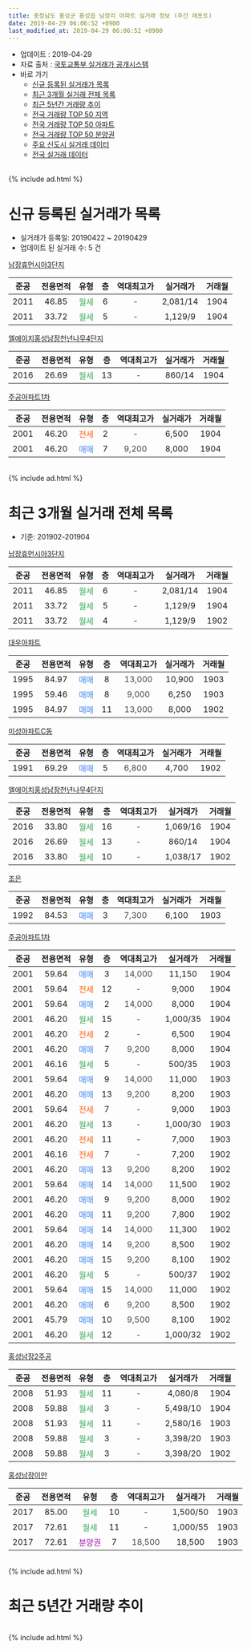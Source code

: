 ```yaml
---
title: 충청남도 홍성군 홍성읍 남장리 아파트 실거래 정보 (주간 레포트)
date: 2019-04-29 06:06:52 +0900
last_modified_at: 2019-04-29 06:06:52 +0900
---
```


* 업데이트 : 2019-04-29
* 자료 출처 : [국토교통부 실거래가 공개시스템](http://rt.molit.go.kr)
* 바로 가기
    * [신규 등록된 실거래가 목록](#신규-등록된-실거래가-목록)
    * [최근 3개월 실거래 전체 목록](#최근-3개월-실거래-전체-목록)
    * [최근 5년간 거래량 추이](#최근-5년간-거래량-추이)
    * [전국 거래량 TOP 50 지역](https://inasie.github.io/apt-trade-info/최근-3개월-전국에서-가장-거래가-많이-발생한-지역)
    * [전국 거래량 TOP 50 아파트](https://inasie.github.io/apt-trade-info/최근-3개월-전국에서-가장-거래가-많이-발생한-아파트)
    * [전국 거래량 TOP 50 분양권](https://inasie.github.io/apt-trade-info/최근-3개월-전국에서-가장-거래가-많이-발생한-분양권)
    * [주요 신도시 실거래 데이터](https://inasie.github.io/apt-trade-info/주요-신도시)
    * [전국 실거래 데이터](https://inasie.github.io/apt-trade-info/전국)
<br>
{% include ad.html %}
<br>

# 신규 등록된 실거래가 목록
* 실거래가 등록일: 20190422 ~ 20190429
* 업데이트 된 실거래 수: 5 건


[남장휴먼시아3단지](https://search.naver.com/search.naver?query=%EC%B6%A9%EC%B2%AD%EB%82%A8%EB%8F%84+%ED%99%8D%EC%84%B1%EA%B5%B0+%ED%99%8D%EC%84%B1%EC%9D%8D+%EB%82%A8%EC%9E%A5%EB%A6%AC+%EB%82%A8%EC%9E%A5%ED%9C%B4%EB%A8%BC%EC%8B%9C%EC%95%843%EB%8B%A8%EC%A7%80)

|준공|전용면적|유형|층|역대최고가|실거래가|거래월|
|:---:|:---:|:---:|:---:|:---:|:---:|:---:|
|2011|46.85|<span style="color:#34a853">월세</span>|6|<span style="color:#444444">-</span>|2,081/14|1904|
|2011|33.72|<span style="color:#34a853">월세</span>|5|<span style="color:#444444">-</span>|1,129/9|1904|

[엘에이치홍성남장천년나무4단지](https://search.naver.com/search.naver?query=%EC%B6%A9%EC%B2%AD%EB%82%A8%EB%8F%84+%ED%99%8D%EC%84%B1%EA%B5%B0+%ED%99%8D%EC%84%B1%EC%9D%8D+%EB%82%A8%EC%9E%A5%EB%A6%AC+%EC%97%98%EC%97%90%EC%9D%B4%EC%B9%98%ED%99%8D%EC%84%B1%EB%82%A8%EC%9E%A5%EC%B2%9C%EB%85%84%EB%82%98%EB%AC%B44%EB%8B%A8%EC%A7%80)

|준공|전용면적|유형|층|역대최고가|실거래가|거래월|
|:---:|:---:|:---:|:---:|:---:|:---:|:---:|
|2016|26.69|<span style="color:#34a853">월세</span>|13|<span style="color:#444444">-</span>|860/14|1904|

[주공아파트1차](https://search.naver.com/search.naver?query=%EC%B6%A9%EC%B2%AD%EB%82%A8%EB%8F%84+%ED%99%8D%EC%84%B1%EA%B5%B0+%ED%99%8D%EC%84%B1%EC%9D%8D+%EB%82%A8%EC%9E%A5%EB%A6%AC+%EC%A3%BC%EA%B3%B5%EC%95%84%ED%8C%8C%ED%8A%B81%EC%B0%A8)

|준공|전용면적|유형|층|역대최고가|실거래가|거래월|
|:---:|:---:|:---:|:---:|:---:|:---:|:---:|
|2001|46.20|<span style="color:#ff5a00">전세</span>|2|<span style="color:#444444">-</span>|6,500|1904|
|2001|46.20|<span style="color:#4285f3">매매</span>|7|<span style="color:#444444">9,200</span>|8,000|1904|


<br>
{% include ad.html %}
<br>

# 최근 3개월 실거래 전체 목록
* 기준: 201902-201904


[남장휴먼시아3단지](https://search.naver.com/search.naver?query=%EC%B6%A9%EC%B2%AD%EB%82%A8%EB%8F%84+%ED%99%8D%EC%84%B1%EA%B5%B0+%ED%99%8D%EC%84%B1%EC%9D%8D+%EB%82%A8%EC%9E%A5%EB%A6%AC+%EB%82%A8%EC%9E%A5%ED%9C%B4%EB%A8%BC%EC%8B%9C%EC%95%843%EB%8B%A8%EC%A7%80)

|준공|전용면적|유형|층|역대최고가|실거래가|거래월|
|:---:|:---:|:---:|:---:|:---:|:---:|:---:|
|2011|46.85|<span style="color:#34a853">월세</span>|6|<span style="color:#444444">-</span>|2,081/14|1904|
|2011|33.72|<span style="color:#34a853">월세</span>|5|<span style="color:#444444">-</span>|1,129/9|1904|
|2011|33.72|<span style="color:#34a853">월세</span>|4|<span style="color:#444444">-</span>|1,129/9|1902|

[대우아파트](https://search.naver.com/search.naver?query=%EC%B6%A9%EC%B2%AD%EB%82%A8%EB%8F%84+%ED%99%8D%EC%84%B1%EA%B5%B0+%ED%99%8D%EC%84%B1%EC%9D%8D+%EB%82%A8%EC%9E%A5%EB%A6%AC+%EB%8C%80%EC%9A%B0%EC%95%84%ED%8C%8C%ED%8A%B8)

|준공|전용면적|유형|층|역대최고가|실거래가|거래월|
|:---:|:---:|:---:|:---:|:---:|:---:|:---:|
|1995|84.97|<span style="color:#4285f3">매매</span>|8|<span style="color:#444444">13,000</span>|10,900|1903|
|1995|59.46|<span style="color:#4285f3">매매</span>|8|<span style="color:#444444">9,000</span>|6,250|1903|
|1995|84.97|<span style="color:#4285f3">매매</span>|11|<span style="color:#444444">13,000</span>|8,000|1902|

[미성아파트C동](https://search.naver.com/search.naver?query=%EC%B6%A9%EC%B2%AD%EB%82%A8%EB%8F%84+%ED%99%8D%EC%84%B1%EA%B5%B0+%ED%99%8D%EC%84%B1%EC%9D%8D+%EB%82%A8%EC%9E%A5%EB%A6%AC+%EB%AF%B8%EC%84%B1%EC%95%84%ED%8C%8C%ED%8A%B8C%EB%8F%99)

|준공|전용면적|유형|층|역대최고가|실거래가|거래월|
|:---:|:---:|:---:|:---:|:---:|:---:|:---:|
|1991|69.29|<span style="color:#4285f3">매매</span>|5|<span style="color:#444444">6,800</span>|4,700|1902|

[엘에이치홍성남장천년나무4단지](https://search.naver.com/search.naver?query=%EC%B6%A9%EC%B2%AD%EB%82%A8%EB%8F%84+%ED%99%8D%EC%84%B1%EA%B5%B0+%ED%99%8D%EC%84%B1%EC%9D%8D+%EB%82%A8%EC%9E%A5%EB%A6%AC+%EC%97%98%EC%97%90%EC%9D%B4%EC%B9%98%ED%99%8D%EC%84%B1%EB%82%A8%EC%9E%A5%EC%B2%9C%EB%85%84%EB%82%98%EB%AC%B44%EB%8B%A8%EC%A7%80)

|준공|전용면적|유형|층|역대최고가|실거래가|거래월|
|:---:|:---:|:---:|:---:|:---:|:---:|:---:|
|2016|33.80|<span style="color:#34a853">월세</span>|16|<span style="color:#444444">-</span>|1,069/16|1904|
|2016|26.69|<span style="color:#34a853">월세</span>|13|<span style="color:#444444">-</span>|860/14|1904|
|2016|33.80|<span style="color:#34a853">월세</span>|10|<span style="color:#444444">-</span>|1,038/17|1902|

[조은](https://search.naver.com/search.naver?query=%EC%B6%A9%EC%B2%AD%EB%82%A8%EB%8F%84+%ED%99%8D%EC%84%B1%EA%B5%B0+%ED%99%8D%EC%84%B1%EC%9D%8D+%EB%82%A8%EC%9E%A5%EB%A6%AC+%EC%A1%B0%EC%9D%80)

|준공|전용면적|유형|층|역대최고가|실거래가|거래월|
|:---:|:---:|:---:|:---:|:---:|:---:|:---:|
|1992|84.53|<span style="color:#4285f3">매매</span>|3|<span style="color:#444444">7,300</span>|6,100|1903|

[주공아파트1차](https://search.naver.com/search.naver?query=%EC%B6%A9%EC%B2%AD%EB%82%A8%EB%8F%84+%ED%99%8D%EC%84%B1%EA%B5%B0+%ED%99%8D%EC%84%B1%EC%9D%8D+%EB%82%A8%EC%9E%A5%EB%A6%AC+%EC%A3%BC%EA%B3%B5%EC%95%84%ED%8C%8C%ED%8A%B81%EC%B0%A8)

|준공|전용면적|유형|층|역대최고가|실거래가|거래월|
|:---:|:---:|:---:|:---:|:---:|:---:|:---:|
|2001|59.64|<span style="color:#4285f3">매매</span>|3|<span style="color:#444444">14,000</span>|11,150|1904|
|2001|59.64|<span style="color:#ff5a00">전세</span>|12|<span style="color:#444444">-</span>|9,000|1904|
|2001|59.64|<span style="color:#4285f3">매매</span>|2|<span style="color:#444444">14,000</span>|8,000|1904|
|2001|46.20|<span style="color:#34a853">월세</span>|15|<span style="color:#444444">-</span>|1,000/35|1904|
|2001|46.20|<span style="color:#ff5a00">전세</span>|2|<span style="color:#444444">-</span>|6,500|1904|
|2001|46.20|<span style="color:#4285f3">매매</span>|7|<span style="color:#444444">9,200</span>|8,000|1904|
|2001|46.16|<span style="color:#34a853">월세</span>|5|<span style="color:#444444">-</span>|500/35|1903|
|2001|59.64|<span style="color:#4285f3">매매</span>|9|<span style="color:#444444">14,000</span>|11,000|1903|
|2001|46.20|<span style="color:#4285f3">매매</span>|13|<span style="color:#444444">9,200</span>|8,200|1903|
|2001|59.64|<span style="color:#ff5a00">전세</span>|7|<span style="color:#444444">-</span>|9,000|1903|
|2001|46.20|<span style="color:#34a853">월세</span>|13|<span style="color:#444444">-</span>|1,000/30|1903|
|2001|46.20|<span style="color:#ff5a00">전세</span>|11|<span style="color:#444444">-</span>|7,000|1903|
|2001|46.16|<span style="color:#ff5a00">전세</span>|7|<span style="color:#444444">-</span>|7,200|1902|
|2001|46.20|<span style="color:#4285f3">매매</span>|13|<span style="color:#444444">9,200</span>|8,200|1902|
|2001|59.64|<span style="color:#4285f3">매매</span>|14|<span style="color:#444444">14,000</span>|11,500|1902|
|2001|46.20|<span style="color:#4285f3">매매</span>|9|<span style="color:#444444">9,200</span>|8,000|1902|
|2001|46.20|<span style="color:#4285f3">매매</span>|11|<span style="color:#444444">9,200</span>|7,800|1902|
|2001|59.64|<span style="color:#4285f3">매매</span>|14|<span style="color:#444444">14,000</span>|11,300|1902|
|2001|46.20|<span style="color:#4285f3">매매</span>|14|<span style="color:#444444">9,200</span>|8,500|1902|
|2001|46.20|<span style="color:#4285f3">매매</span>|15|<span style="color:#444444">9,200</span>|8,100|1902|
|2001|46.20|<span style="color:#34a853">월세</span>|5|<span style="color:#444444">-</span>|500/37|1902|
|2001|59.64|<span style="color:#4285f3">매매</span>|15|<span style="color:#444444">14,000</span>|11,000|1902|
|2001|46.20|<span style="color:#4285f3">매매</span>|6|<span style="color:#444444">9,200</span>|8,500|1902|
|2001|45.79|<span style="color:#4285f3">매매</span>|10|<span style="color:#444444">9,500</span>|8,100|1902|
|2001|46.20|<span style="color:#34a853">월세</span>|12|<span style="color:#444444">-</span>|1,000/32|1902|

[홍성남장2주공](https://search.naver.com/search.naver?query=%EC%B6%A9%EC%B2%AD%EB%82%A8%EB%8F%84+%ED%99%8D%EC%84%B1%EA%B5%B0+%ED%99%8D%EC%84%B1%EC%9D%8D+%EB%82%A8%EC%9E%A5%EB%A6%AC+%ED%99%8D%EC%84%B1%EB%82%A8%EC%9E%A52%EC%A3%BC%EA%B3%B5)

|준공|전용면적|유형|층|역대최고가|실거래가|거래월|
|:---:|:---:|:---:|:---:|:---:|:---:|:---:|
|2008|51.93|<span style="color:#34a853">월세</span>|11|<span style="color:#444444">-</span>|4,080/8|1904|
|2008|59.88|<span style="color:#34a853">월세</span>|3|<span style="color:#444444">-</span>|5,498/10|1904|
|2008|51.93|<span style="color:#34a853">월세</span>|11|<span style="color:#444444">-</span>|2,580/16|1903|
|2008|59.88|<span style="color:#34a853">월세</span>|3|<span style="color:#444444">-</span>|3,398/20|1903|
|2008|59.88|<span style="color:#34a853">월세</span>|3|<span style="color:#444444">-</span>|3,398/20|1902|


<script async src="//pagead2.googlesyndication.com/pagead/js/adsbygoogle.js"></script>
<!-- 기본 -->
<ins class="adsbygoogle"
     style="display:block"
     data-ad-client="ca-pub-2446590836940007"
     data-ad-slot="1659523306"
     data-ad-format="auto"
     data-full-width-responsive="true"></ins>
<script>
(adsbygoogle = window.adsbygoogle || []).push({});
</script>


[홍성남장이안](https://search.naver.com/search.naver?query=%EC%B6%A9%EC%B2%AD%EB%82%A8%EB%8F%84+%ED%99%8D%EC%84%B1%EA%B5%B0+%ED%99%8D%EC%84%B1%EC%9D%8D+%EB%82%A8%EC%9E%A5%EB%A6%AC+%ED%99%8D%EC%84%B1%EB%82%A8%EC%9E%A5%EC%9D%B4%EC%95%88)

|준공|전용면적|유형|층|역대최고가|실거래가|거래월|
|:---:|:---:|:---:|:---:|:---:|:---:|:---:|
|2017|85.00|<span style="color:#34a853">월세</span>|10|<span style="color:#444444">-</span>|1,500/50|1903|
|2017|72.61|<span style="color:#34a853">월세</span>|11|<span style="color:#444444">-</span>|1,000/55|1903|
|2017|72.61|<span style="color:#9C11A5">분양권</span>|7|<span style="color:#444444">18,500</span>|18,500|1903|


<br>
{% include ad.html %}
<br>

# 최근 5년간 거래량 추이


<div style="width:100%;">
    <canvas id="deal_progress" height="200"></canvas>
</div>

<script>
new Chart(document.getElementById("deal_progress"), {
    type: 'line',
    data: {
        labels: ['201404','201405','201406','201407','201408','201409','201410','201411','201412','201501','201502','201503','201504','201505','201506','201507','201508','201509','201510','201511','201512','201601','201602','201603','201604','201605','201606','201607','201608','201609','201610','201611','201612','201701','201702','201703','201704','201705','201706','201707','201708','201709','201710','201711','201712','201801','201802','201803','201804','201805','201806','201807','201808','201809','201810','201811','201812','201901','201902','201903','201904'],
        datasets: [{
            label: '매매',
            pointRadius: 1,
            data: [4, 5, 2, 2, 8, 9, 4, 4, 6, 9, 5, 19, 11, 12, 11, 10, 15, 14, 9, 8, 10, 14, 8, 13, 12, 10, 9, 9, 9, 8, 9, 14, 8, 7, 13, 10, 8, 12, 12, 11, 7, 14, 10, 9, 3, 10, 3, 15, 8, 8, 5, 6, 8, 14, 11, 7, 9, 3, 12, 6, 3],
            borderColor: "rgba(255, 201, 14, 1)",
            backgroundColor: "rgba(255, 201, 14, 0.5)",
            fill: false,
            lineTension: 0
        },{
            label: '전월세',
            pointRadius: 1,
            data: [7, 6, 4, 7, 17, 19, 8, 11, 7, 14, 10, 8, 7, 11, 14, 18, 5, 18, 12, 12, 9, 5, 15, 10, 8, 18, 12, 10, 22, 32, 19, 5, 15, 10, 12, 12, 9, 16, 15, 17, 10, 10, 14, 14, 11, 12, 11, 12, 8, 4, 6, 11, 7, 17, 13, 9, 3, 9, 6, 8, 9],
            borderColor: "rgba(0, 141, 185, 1)",
            backgroundColor: "rgba(0, 141, 185, 0.5)",
            fill: false,
            lineTension: 0
        }
        ]
    },
    options: {
        responsive: true,
        title: {
            display: false
        },
        tooltips: {
            mode: 'index',
            intersect: false
        },
        hover: {
            mode: 'nearest',
            intersect: true
        },
        scales: {
            xAxes: [{
                display: true,
                scaleLabel: {
                    display: true,
                    labelString: '년/월'
                }
            }],
            yAxes: [{
                display: true,
                ticks: {
                    suggestedMin: 0,
                },
                scaleLabel: {
                    display: true,
                    labelString: '실거래 수'
                }
            }]
        }
    }
});

</script>


<br>
{% include ad.html %}
<br>


